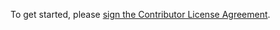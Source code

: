 To get started, please <a href="https://www.clahub.com/agreements/exxeleron/qXL">sign the Contributor License Agreement</a>. 
